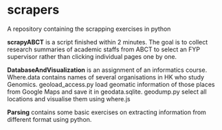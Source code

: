# scrapers

A repository containing the scrapping exercises in python

__scrapyABCT__ is a script finished within 2 minutes. The goal is to collect research summaries of academic staffs from ABCT to select an FYP supervisor rather than clicking individual pages one by one.

__DatabaseAndVisualization__ is an assignment of an informatics course.
Where.data contains names of several organisations in HK who study Genomics. 
geoload_access.py load geomatic information of those places from Google Maps and save it in geodata.sqlite.
geodump.py select all locations and visualise them using where.js

__Parsing__ contains some basic exercises on extracting information from different format using python.
